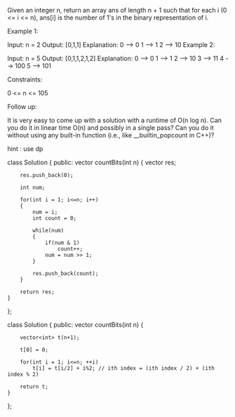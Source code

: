 Given an integer n, return an array ans of length n + 1 such that for each i (0 <= i <= n), ans[i] is the number of 1's in the binary representation of i.

 

Example 1:

Input: n = 2
Output: [0,1,1]
Explanation:
0 --> 0
1 --> 1
2 --> 10
Example 2:

Input: n = 5
Output: [0,1,1,2,1,2]
Explanation:
0 --> 0
1 --> 1
2 --> 10
3 --> 11
4 --> 100
5 --> 101
 

Constraints:

0 <= n <= 105
 

Follow up:

It is very easy to come up with a solution with a runtime of O(n log n). Can you do it in linear time O(n) and possibly in a single pass?
Can you do it without using any built-in function (i.e., like __builtin_popcount in C++)?

hint : use dp

class Solution {
public:
    vector<int> countBits(int n) {
        vector<int> res;
        
        res.push_back(0);
        
        int num;
        
        for(int i = 1; i<=n; i++)
        {
            num = i;
            int count = 0;
            
            while(num)
            {
                if(num & 1)
                    count++;
                num = num >> 1;
            }
            
            res.push_back(count);
        }
        
        return res;
    }
};

class Solution {
public:
    vector<int> countBits(int n) {

        vector<int> t(n+1);
        
        t[0] = 0;
        
        for(int i = 1; i<=n; ++i)
            t[i] = t[i/2] + i%2; // ith index = (ith index / 2) + (ith index % 2)
        
        return t;
    }
};
